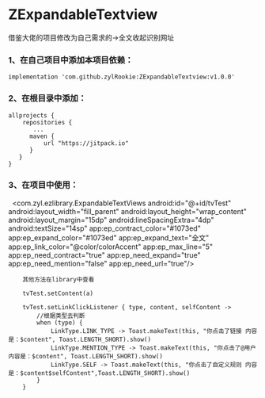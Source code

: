 # ZExpandableTextview
借鉴大佬的项目修改为自己需求的->全文收起识别网址

### 1、在自己项目中添加本项目依赖：

    implementation 'com.github.zylRookie:ZExpandableTextview:v1.0.0'

### 2、在根目录中添加：

    allprojects {
        repositories {
           ...
          maven {
              url "https://jitpack.io"
          }
       }
    }
  
 ### 3、在项目中使用：
  
        <com.zyl.ezlibrary.ExpandableTextViews
            android:id="@+id/tvTest"
            android:layout_width="fill_parent"
            android:layout_height="wrap_content"
            android:layout_margin="15dp"
            android:lineSpacingExtra="4dp"
            android:textSize="14sp"
            app:ep_contract_color="#1073ed"
            app:ep_expand_color="#1073ed"
            app:ep_expand_text="全文"
            app:ep_link_color="@color/colorAccent"
            app:ep_max_line="5"
            app:ep_need_contract="true"
            app:ep_need_expand="true"
            app:ep_need_mention="false"
            app:ep_need_url="true"/>
            
        其他方法在library中查看

        tvTest.setContent(a)

        tvTest.setLinkClickListener { type, content, selfContent ->
            //根据类型去判断
            when (type) {
                LinkType.LINK_TYPE -> Toast.makeText(this, "你点击了链接 内容是：$content", Toast.LENGTH_SHORT).show()
                LinkType.MENTION_TYPE -> Toast.makeText(this, "你点击了@用户 内容是：$content", Toast.LENGTH_SHORT).show()
                LinkType.SELF -> Toast.makeText(this, "你点击了自定义规则 内容是：$content$selfContent",Toast.LENGTH_SHORT).show()
            }
        }

